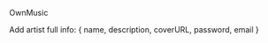 OwnMusic
[![<OwnMusic>](https://circleci.com/gh/lamnguyencse17/OwnMusic.svg?style=svg)](https://app.circleci.com/pipelines/github/lamnguyencse17/OwnMusic)

Add artist full info:
{
name,
description,
coverURL,
password,
email
}

